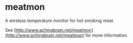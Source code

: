 # meatmon

A wireless temperature monitor for hot smoking meat.

See [http://www.achingbrain.net/meatmon](http://www.achingbrain.net/meatmon) for more information.
